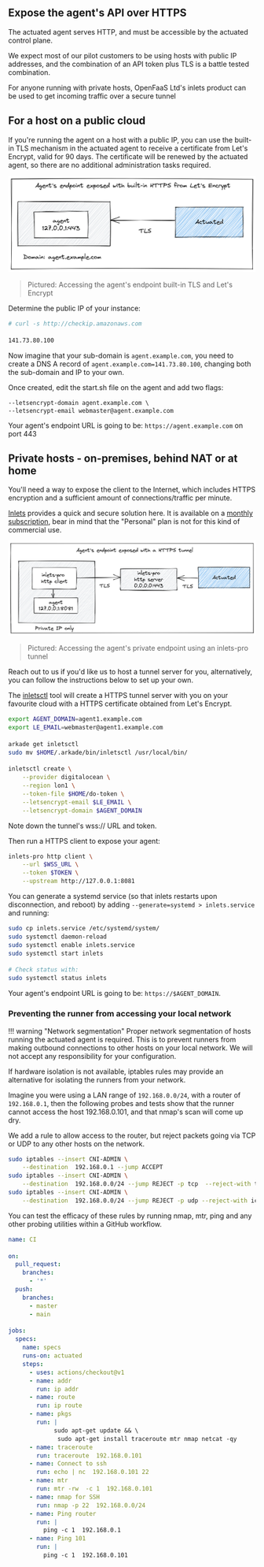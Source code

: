 ## Expose the agent's API over HTTPS

The actuated agent serves HTTP, and must be accessible by the actuated control plane.

We expect most of our pilot customers to be using hosts with public IP addresses, and the combination of an API token plus TLS is a battle tested combination.

For anyone running with private hosts, OpenFaaS Ltd's inlets product can be used to get incoming traffic over a secure tunnel

## For a host on a public cloud

If you're running the agent on a host with a public IP, you can use the built-in TLS mechanism in the actuated agent to receive a certificate from Let's Encrypt, valid for 90 days. The certificate will be renewed by the actuated agent, so there are no additional administration tasks required.

![Accessing the agent's endpoint built-in TLS and Let's Encrypt](images/builtin-tls.png)
> Pictured: Accessing the agent's endpoint built-in TLS and Let's Encrypt

Determine the public IP of your instance:

```bash
# curl -s http://checkip.amazonaws.com

141.73.80.100
```

Now imagine that your sub-domain is `agent.example.com`, you need to create a DNS A record of `agent.example.com=141.73.80.100`, changing both the sub-domain and IP to your own.

Once created, edit the start.sh file on the agent and add two flags:

```
--letsencrypt-domain agent.example.com \
--letsencrypt-email webmaster@agent.example.com
```

Your agent's endpoint URL is going to be: `https://agent.example.com` on port 443

## Private hosts - on-premises, behind NAT or at home

You'll need a way to expose the client to the Internet, which includes HTTPS encryption and a sufficient amount of connections/traffic per minute.

[Inlets](https://inlets.dev/) provides a quick and secure solution here. It is available on a [monthly subscription](https://openfaas.gumroad.com/l/inlets-subscription), bear in mind that the "Personal" plan is not for this kind of commercial use.

![Accessing the agent's private endpoint using an inlets-pro tunnel](images/tunnel-server.png)
> Pictured: Accessing the agent's private endpoint using an inlets-pro tunnel

Reach out to us if you'd like us to host a tunnel server for you, alternatively, you can follow the instructions below to set up your own.

The [inletsctl](https://github.com/inlets/inletsctl) tool will create a HTTPS tunnel server with you on your favourite cloud with a HTTPS certificate obtained from Let's Encrypt.

```bash
export AGENT_DOMAIN=agent1.example.com
export LE_EMAIL=webmaster@agent1.example.com

arkade get inletsctl
sudo mv $HOME/.arkade/bin/inletsctl /usr/local/bin/

inletsctl create \
    --provider digitalocean \
    --region lon1 \
    --token-file $HOME/do-token \
    --letsencrypt-email $LE_EMAIL \
    --letsencrypt-domain $AGENT_DOMAIN
```

Note down the tunnel's wss:// URL and token.

Then run a HTTPS client to expose your agent:

```bash
inlets-pro http client \
    --url $WSS_URL \
    --token $TOKEN \
    --upstream http://127.0.0.1:8081
```

You can generate a systemd service (so that inlets restarts upon disconnection, and reboot) by adding `--generate=systemd > inlets.service` and running:

```bash
sudo cp inlets.service /etc/systemd/system/
sudo systemctl daemon-reload
sudo systemctl enable inlets.service
sudo systemctl start inlets

# Check status with:
sudo systemctl status inlets
```

Your agent's endpoint URL is going to be: `https://$AGENT_DOMAIN`.

### Preventing the runner from accessing your local network

!!! warning "Network segmentation"
    Proper network segmentation of hosts running the actuated agent is required. This is to prevent runners from making outbound connections to other hosts on your local network. We will not accept any responsibility for your configuration.

If hardware isolation is not available, iptables rules may provide an alternative for isolating the runners from your network.

Imagine you were using a LAN range of `192.168.0.0/24`, with a router of `192.168.0.1`, then the following probes and tests show that the runner cannot access the host 192.168.0.101, and that nmap's scan will come up dry.

We add a rule to allow access to the router, but reject packets going via TCP or UDP to any other hosts on the network.

```bash
sudo iptables --insert CNI-ADMIN \
    --destination  192.168.0.1 --jump ACCEPT
sudo iptables --insert CNI-ADMIN \
    --destination  192.168.0.0/24 --jump REJECT -p tcp  --reject-with tcp-reset
sudo iptables --insert CNI-ADMIN \
    --destination  192.168.0.0/24 --jump REJECT -p udp --reject-with icmp-port-unreachable
```

You can test the efficacy of these rules by running nmap, mtr, ping and any other probing utilities within a GitHub workflow.

```yaml
name: CI

on:
  pull_request:
    branches:
      - '*'
  push:
    branches:
      - master
      - main

jobs:
  specs:
    name: specs
    runs-on: actuated
    steps:
      - uses: actions/checkout@v1
      - name: addr
        run: ip addr
      - name: route
        run: ip route
      - name: pkgs
        run: |
             sudo apt-get update && \
              sudo apt-get install traceroute mtr nmap netcat -qy
      - name: traceroute
        run: traceroute  192.168.0.101
      - name: Connect to ssh
        run: echo | nc  192.168.0.101 22
      - name: mtr
        run: mtr -rw  -c 1  192.168.0.101
      - name: nmap for SSH
        run: nmap -p 22  192.168.0.0/24
      - name: Ping router
        run: |
          ping -c 1  192.168.0.1
      - name: Ping 101
        run: |
          ping -c 1  192.168.0.101
```
